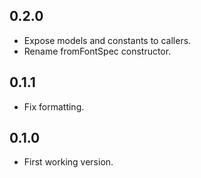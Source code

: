## 0.2.0

* Expose models and constants to callers.
* Rename fromFontSpec constructor.

## 0.1.1

* Fix formatting.

## 0.1.0

* First working version.
